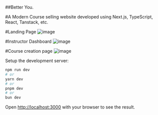 ##Better You.

#A Modern Course selling website developed using Next.js, TypeScript, React, Tanstack, etc.

#Landing Page
![image](https://github.com/PrathameshSonje/Better-You/assets/111238447/15820302-5d02-40eb-83d3-5d56bd8b09bd)


#Instructor Dashboard
![image](https://github.com/PrathameshSonje/Better-You/assets/111238447/7a1d9756-6332-496a-a2c6-494c89169932)


#Course creation page
![image](https://github.com/PrathameshSonje/Better-You/assets/111238447/fe55da27-b854-4a9d-86d0-6505a79628e4)



Setup the development server:

```bash
npm run dev
# or
yarn dev
# or
pnpm dev
# or
bun dev
```

Open [http://localhost:3000](http://localhost:3000) with your browser to see the result.
